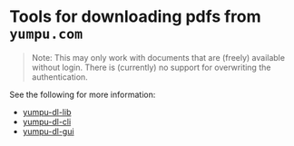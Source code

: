 # Tools for downloading pdfs from `yumpu.com`

> Note: This may only work with documents that are (freely) available without login.
> There is (currently) no support for overwriting the authentication.

See the following for more information:
 - [yumpu-dl-lib](yumpu-dl-lib/README.md)
 - [yumpu-dl-cli](yumpu-dl-lib/README.md)
 - [yumpu-dl-gui](yumpu-dl-lib/README.md)